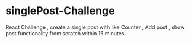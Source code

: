 # singlePost-Challenge
React Challenge , create a single post with like Counter , Add post , show post functionality from scratch within 15 minutes
